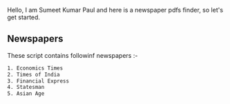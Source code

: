 Hello, I am Sumeet Kumar Paul and here is a newspaper pdfs finder, so let's get started.

## Newspapers

These script contains followinf newspapers :-

```bash
1. Economics Times
2. Times of India
3. Financial Express
4. Statesman
5. Asian Age
```

